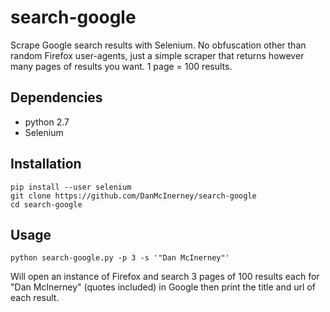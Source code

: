 search-google
=============

Scrape Google search results with Selenium. No obfuscation other than random Firefox user-agents, just a simple scraper that returns however many pages of results you want. 1 page = 100 results. 

Dependencies
-------
* python 2.7
* Selenium


Installation
-------
```shell
pip install --user selenium
git clone https://github.com/DanMcInerney/search-google
cd search-google
```


Usage
-----
```shell
python search-google.py -p 3 -s '"Dan McInerney"'
```

Will open an instance of Firefox and search 3 pages of 100 results each for "Dan McInerney" (quotes included) in Google then print the title and url of each result.

